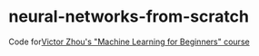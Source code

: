 # neural-networks-from-scratch
Code for[Victor Zhou's "Machine Learning for Beginners" course](https://victorzhou.com/series/neural-networks-from-scratch/) 
